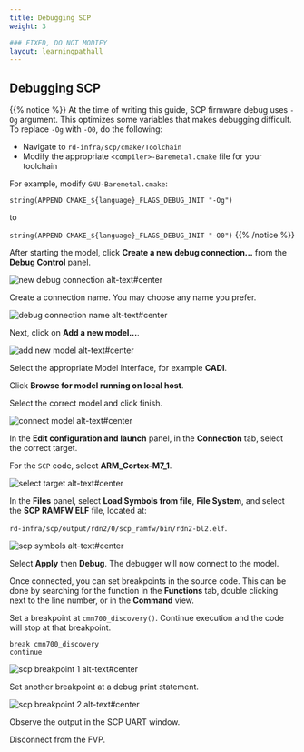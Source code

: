 ```yaml
---
title: Debugging SCP
weight: 3

### FIXED, DO NOT MODIFY
layout: learningpathall
---
```


## Debugging SCP
{{% notice %}}
At the time of writing this guide, SCP firmware debug uses `-Og` argument. This optimizes some variables that makes debugging difficult. To replace `-Og` with `-O0`, do the following:
   
* Navigate to `rd-infra/scp/cmake/Toolchain`
* Modify the appropriate `<compiler>-Baremetal.cmake` file for your toolchain

For example, modify `GNU-Baremetal.cmake`:

`string(APPEND CMAKE_${language}_FLAGS_DEBUG_INIT "-Og")`

to

`string(APPEND CMAKE_${language}_FLAGS_DEBUG_INIT "-O0")`
{{% /notice %}}

After starting the model, click **Create a new debug connection...** from the **Debug Control** panel.

![new debug connection alt-text#center](images/new_debug_connection.png "Figure 1. New debug connection")

Create a connection name. You may choose any name you prefer.

![debug connection name alt-text#center](images/debug_connection_name.png "Figure 2. Debug connection name")

Next, click on **Add a new model...**.

![add new model alt-text#center](images/add_new_model.png "Figure 3. Add new model")

Select the appropriate Model Interface, for example **CADI**.

Click **Browse for model running on local host**.

Select the correct model and click finish.

![connect model alt-text#center](images/connect_model.png "Figure 4. Connect model")

In the **Edit configuration and launch** panel, in the **Connection** tab, select the correct target.

For the `SCP` code, select **ARM_Cortex-M7_1**. 

![select target alt-text#center](images/select_cortexm7.png "Figure 5. Select target")

In the **Files** panel, select **Load Symbols from file**, **File System**, and select the **SCP RAMFW ELF** file, located at:

``rd-infra/scp/output/rdn2/0/scp_ramfw/bin/rdn2-bl2.elf``.

![scp symbols alt-text#center](images/scp_symbols.png "Figure 6. Load SCP symbols")

Select **Apply** then **Debug**. The debugger will now connect to the model.

Once connected, you can set breakpoints in the source code. This can be done by searching for the function in the **Functions** tab, double clicking next to the line number, or in the **Command** view.

Set a breakpoint at ``cmn700_discovery()``. Continue execution and the code will stop at that breakpoint.
```command
break cmn700_discovery
continue
```

![scp breakpoint 1 alt-text#center](images/scp_breakpoint1.png "Figure 7. cmn700_discovery() breakpoint")

Set another breakpoint at a debug print statement. 

![scp breakpoint 2 alt-text#center](images/scp_breakpoint2.png "Figure 8. SCP breakpoint 2")

Observe the output in the SCP UART window.

Disconnect from the FVP.

